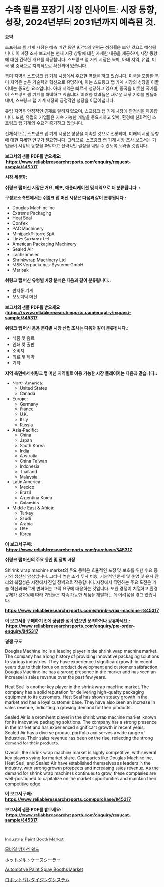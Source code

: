 <p><h1>수축 필름 포장기 시장 인사이트: 시장 동향, 성장, 2024년부터 2031년까지 예측된 것.</h1></p><p><strong>요약</strong></p>
<p><p>스프링크 랩 기계 시장은 예측 기간 동안 9.7%의 연평균 성장률을 보일 것으로 예상됩니다. 이 시장 조사 보고서는 현재 시장 상황에 대한 자세한 내용을 제공하며, 시장 동향에 대한 간략한 개요를 제공합니다. 스프링크 랩 기계 시장은 북미, 아태 지역, 유럽, 미국 및 중국으로 지리적으로 확산되어 있습니다.</p><p>북미 지역은 스프링크 랩 기계 시장에서 주요한 역할을 하고 있습니다. 미국을 포함한 북미 지역은 높은 기술력과 혁신으로 유명하며, 이는 스프링크 랩 기계 시장의 성장을 이끌어내는 중요한 요소입니다. 아태 지역은 빠르게 성장하고 있으며, 중국을 비롯한 국가들이 스프링크 랩 기계를 채택하고 있습니다. 이러한 지역들은 새로운 시장 기회를 만들어내며, 스프링크 랩 기계 시장의 긍정적인 성장을 이끌어냅니다.</p><p>유럽 지역은 안정적인 경제로 알려져 있으며, 스프링크 랩 기계 시장에 안정성을 제공합니다. 또한, 유럽의 기업들은 지속 가능한 개발을 중요시하고 있어, 환경에 친화적인 스프링크 랩 기계의 수요가 증가하고 있습니다.</p><p>전체적으로, 스프링크 랩 기계 시장은 성장을 지속할 것으로 전망되며, 미래의 시장 동향에 대한 자세한 연구가 필요합니다. 그러므로, 스프링크 랩 기계 시장 조사 보고서는 기업들이 시장의 동향을 파악하고 전략적인 결정을 내릴 수 있도록 도와줄 것입니다.</p></p>
<p><strong>보고서의 샘플 PDF를 받으세요: &nbsp;<a href="https://www.reliableresearchreports.com/enquiry/request-sample/845317">https://www.reliableresearchreports.com/enquiry/request-sample/845317</a></strong></p>
<p><strong>시장 세분화:</strong></p>
<p><strong> 쉬링크 랩 머신 시장은 개요, 배포, 애플리케이션 및 지역으로 더 분류됩니다. :</strong></p>
<p><strong>구성요소 측면에서는 쉬링크 랩 머신 시장은 다음과 같이 분류됩니다.:</strong></p>
<p><ul><li>Douglas Machine Inc</li><li>Extreme Packaging</li><li>Heat Seal</li><li>Conflex</li><li>PAC Machinery</li><li>Minipack®-torre SpA</li><li>Linkx Systems Ltd</li><li>American Packaging Machinery</li><li>Sealed Air</li><li>Lachenmeier</li><li>Shrinkwrap Machinery Ltd</li><li>MSK Verpackungs-Systeme GmbH</li><li>Maripak</li></ul></p>
<p><strong> 쉬링크 랩 머신 유형별 시장 분석은 다음과 같이 분류됩니다.:</strong></p>
<p><ul><li>반자동 기계</li><li>오토매틱 머신</li></ul></p>
<p><strong>보고서의 샘플 PDF를 받으세요 :<a href="https://www.reliableresearchreports.com/enquiry/request-sample/845317">https://www.reliableresearchreports.com/enquiry/request-sample/845317</a></strong></p>
<p><strong> 쉬링크 랩 머신 응용 분야별 시장 산업 조사는 다음과 같이 분류됩니다.:</strong></p>
<p><ul><li>식품 및 음료</li><li>인쇄 및 출판</li><li>소비재</li><li>의료 및 제약</li><li>기타</li></ul></p>
<p><strong>지역 측면에서 쉬링크 랩 머신 지역별로 이용 가능한 시장 플레이어는 다음과 같습니다.:</strong></p>
<p><ul>
    <li>
        North America:
        <ul>
            <li>United States</li>
            <li>Canada</li>
        </ul>
    </li>
    <li>
        Europe:
        <ul>
            <li>Germany</li>
            <li>France</li>
            <li>U.K.</li>
            <li>Italy</li>
            <li>Russia</li>
        </ul>
    </li>
    <li>
        Asia-Pacific:
        <ul>
            <li>China</li>
            <li>Japan</li>
            <li>South Korea</li>
            <li>India</li>
            <li>Australia</li>
            <li>China Taiwan</li>
            <li>Indonesia</li>
            <li>Thailand</li>
            <li>Malaysia</li>
        </ul>
    </li>
    <li>
        Latin America:
        <ul>
            <li>Mexico</li>
            <li>Brazil</li>
            <li>Argentina Korea</li>
            <li>Colombia</li>
        </ul>
    </li>
    <li>
        Middle East & Africa:
        <ul>
            <li>Turkey</li>
            <li>Saudi</li>
            <li>Arabia</li>
            <li>UAE</li>
            <li>Korea</li>
        </ul>
    </li>
    </ul></p>
<p><strong>이 보고서 구매: &nbsp;<a href="https://www.reliableresearchreports.com/purchase/845317">https://www.reliableresearchreports.com/purchase/845317</a></strong></p>
<p><strong>쉬링크 랩 머신의 주요 동인 및 장벽 시장</strong></p>
<p><p>Shirink wrap machine market의 주요 동력은 효율적인 포장 및 보호를 위한 수요 증가와 생산성 향상입니다. 그러나 높은 초기 투자 비용, 기술적인 문제 및 운영 및 유지 관리의 복잡성은 시장에서 진입 장벽으로 작용합니다. 시장에서 직면하는 주요 도전은 기술 혁신과 빠르게 변화하는 고객 요구에 대응하는 것입니다. 또한 경쟁이 치열하고 환경 규제가 강화됨에 따라 기업들은 지속 가능한 제품을 개발하는 데 어려움을 겪고 있습니다.</p></p>
<p><strong><a href="https://www.reliableresearchreports.com/shrink-wrap-machine-r845317">https://www.reliableresearchreports.com/shrink-wrap-machine-r845317</a></strong></p>
<p><strong>이 보고서를 구매하기 전에 궁금한 점이 있으면 문의하거나 공유하세요.: &nbsp;<a href="https://www.reliableresearchreports.com/enquiry/pre-order-enquiry/845317">https://www.reliableresearchreports.com/enquiry/pre-order-enquiry/845317</a></strong></p>
<p><strong>경쟁 구도</strong></p>
<p><p>Douglas Machine Inc is a leading player in the shrink wrap machine market. The company has a long history of providing innovative packaging solutions to various industries. They have experienced significant growth in recent years due to their focus on product development and customer satisfaction. Douglas Machine Inc has a strong presence in the market and has seen an increase in sales revenue over the past few years.</p><p>Heat Seal is another key player in the shrink wrap machine market. The company has a solid reputation for delivering high-quality packaging equipment to its customers. Heat Seal has shown steady growth in the market and has a loyal customer base. They have also seen an increase in sales revenue, indicating a growing demand for their products.</p><p>Sealed Air is a prominent player in the shrink wrap machine market, known for its innovative packaging solutions. The company has a strong presence in the market and has experienced significant growth in recent years. Sealed Air has a diverse product portfolio and serves a wide range of industries. Their sales revenue has been on the rise, reflecting the strong demand for their products.</p><p>Overall, the shrink wrap machine market is highly competitive, with several key players vying for market share. Companies like Douglas Machine Inc, Heat Seal, and Sealed Air have established themselves as leaders in the industry, with strong growth prospects and increasing sales revenue. As the demand for shrink wrap machines continues to grow, these companies are well-positioned to capitalize on the market opportunities and maintain their competitive edge.</p></p>
<p><strong>이 보고서 구매: &nbsp; <a href="https://www.reliableresearchreports.com/purchase/845317">https://www.reliableresearchreports.com/purchase/845317</a></strong></p>
<p><strong>보고서의 샘플 PDF를 받으세요: &nbsp;<a href="https://www.reliableresearchreports.com/enquiry/request-sample/845317">https://www.reliableresearchreports.com/enquiry/request-sample/845317</a></strong><strong></strong></p>
<p>&nbsp;</p>
<p><p><a href="https://github.com/beatblasta/Market-Research-Report-List-2/blob/main/industrial-paint-booth-market.md">Industrial Paint Booth Market</a></p><p><a href="https://github.com/vsr06p4p49/Market-Research-Report-List-1/blob/main/465577019014.md">모바일 방사선 쉴드</a></p><p><a href="https://github.com/cbigkbh02719/Market-Research-Report-List-1/blob/main/675663820610.md">ホットメルトケースシーラー</a></p><p><a href="https://github.com/shotows/Market-Research-Report-List-2/blob/main/automotive-paint-spray-booths-market.md">Automotive Paint Spray Booths Market</a></p><p><a href="https://github.com/mreklxf44233/Market-Research-Report-List-1/blob/main/174971120609.md">ロボットパレタイジングシステム</a></p></p>